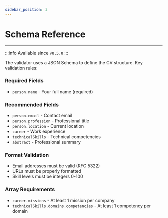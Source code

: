 ```yaml
---
sidebar_position: 3
---
```

# Schema Reference

---

:::info
Available since `v0.5.0`
:::

The validator uses a JSON Schema to define the CV structure. Key validation rules:

### Required Fields

- `person.name` - Your full name (required)

### Recommended Fields

- `person.email` - Contact email
- `person.profession` - Professional title
- `person.location` - Current location
- `career` - Work experience
- `technicalSkills` - Technical competencies
- `abstract` - Professional summary

### Format Validation

- Email addresses must be valid (RFC 5322)
- URLs must be properly formatted
- Skill levels must be integers 0-100

### Array Requirements

- `career.missions` - At least 1 mission per company
- `technicalSkills.domains.competencies` - At least 1 competency per domain
